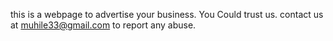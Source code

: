 this is a webpage to advertise your business. You Could trust us. contact us at muhile33@gmail.com to report any abuse.

